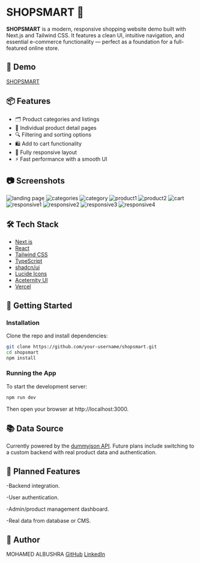 # SHOPSMART 🛒

**SHOPSMART** is a modern, responsive shopping website demo built with Next.js and Tailwind CSS. It features a clean UI, intuitive navigation, and essential e-commerce functionality — perfect as a foundation for a full-featured online store.

## 🚀 Demo

[SHOPSMART](https://shopsmart-ebon.vercel.app/)


## 📦 Features

- 🗂️ Product categories and listings  
- 📄 Individual product detail pages  
- 🔍 Filtering and sorting options  
- 🛍️ Add to cart functionality  
- 📱 Fully responsive layout  
- ⚡ Fast performance with a smooth UI  

## 📷 Screenshots

![landing page](https://github.com/user-attachments/assets/1e5f292d-cd85-4ad2-85a1-0716047abe68)
![categories ](https://github.com/user-attachments/assets/8917a36c-40e6-42f7-812a-20dafaa3c8c5)
![category](https://github.com/user-attachments/assets/8badd9de-a44f-4a68-a931-f34677b70578)
![product1](https://github.com/user-attachments/assets/eb9fc8c7-e0ed-4e8c-a335-77347146aa64)
![product2](https://github.com/user-attachments/assets/b9c68f8e-f431-4f43-94ae-329914a432ea)
![cart](https://github.com/user-attachments/assets/348a6553-40e2-414c-916b-2a6d7992a009)
![responsive1](https://github.com/user-attachments/assets/5d07c599-8887-4e9f-a9ed-38594bd1a626)
![responsive2](https://github.com/user-attachments/assets/3c70e8b1-f796-432a-83b3-0a535dcf3260)
![responsive3](https://github.com/user-attachments/assets/181ac27e-519e-41ee-a991-6e030acd8564)
![responsive4](https://github.com/user-attachments/assets/8e300888-57b4-48f3-9b74-ae700fab2dce)

## 🛠️ Tech Stack

- [Next.js](https://nextjs.org/)  
- [React](https://reactjs.org/)  
- [Tailwind CSS](https://tailwindcss.com/)  
- [TypeScript](https://www.typescriptlang.org/)  
- [shadcn/ui](https://ui.shadcn.com/)  
- [Lucide Icons](https://lucide.dev/)  
- [Aceternity UI](https://ui.aceternity.com/)  
- [Vercel](https://vercel.com/)   

## 📁 Getting Started

### Installation

Clone the repo and install dependencies:

```bash
git clone https://github.com/your-username/shopsmart.git
cd shopsmart
npm install
```

### Running the App

To start the development server:

```bash
npm run dev
```

Then open your browser at http://localhost:3000.

## 📚 Data Source

Currently powered by the [dummyjson API](https://dummyjson.com/docs/products).
Future plans include switching to a custom backend with real product data and authentication.

## 🧠 Planned Features

-Backend integration.

-User authentication.

-Admin/product management dashboard.

-Real data from database or CMS.

## 👤 Author

MOHAMED ALBUSHRA
[GitHub](https://github.com/Mohamed-Albushra)
[LinkedIn](www.linkedin.com/in/mohamed-albushra-97a382190)
